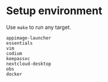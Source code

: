 # Setup environment

Use `make` to run any target.

```
appimage-launcher
essentials
vim
codium
keepassxc
nextcloud-desktop
obs
docker
```